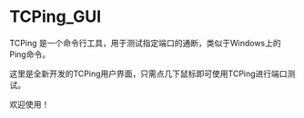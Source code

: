 # TCPing_GUI

TCPing 是一个命令行工具，用于测试指定端口的通断，类似于Windows上的Ping命令。

这里是全新开发的TCPing用户界面，只需点几下鼠标即可使用TCPing进行端口测试。

欢迎使用！
